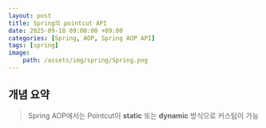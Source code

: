 ```yaml
---
layout: post
title: Spring의 pointcut API
date: 2025-09-18 09:00:00 +09:00
categories: [Spring, AOP, Spring AOP API]
tags: [spring]
image:
    path: /assets/img/spring/Spring.png
---
```


## 개념 요약

> Spring AOP에서는 Pointcut이 **static** 또는 **dynamic** 방식으로 커스텀이 가능

<br>

